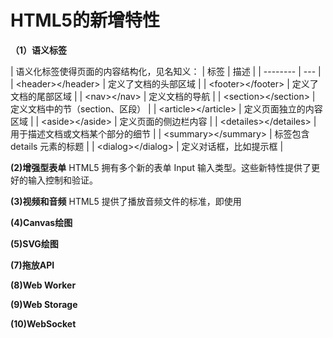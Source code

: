 # HTML5的新增特性

**（1）语义标签**

  | 语义化标签使得页面的内容结构化，见名知义：
  | 标签                                | 描述 |
  | --------                           | --- |
  | &lt;header&gt;&lt;/header&gt;      | 定义了文档的头部区域 |
  | &lt;footer&gt;&lt;/footer&gt;      | 定义了文档的尾部区域 |
  | &lt;nav&gt;&lt;/nav&gt;	           | 定义文档的导航 |
  | &lt;section&gt;&lt;/section&gt;	   | 定义文档中的节（section、区段） |
  | &lt;article&gt;&lt;/article&gt;	   | 定义页面独立的内容区域 |
  | &lt;aside&gt;&lt;/aside&gt;        | 定义页面的侧边栏内容 |
  | &lt;detailes&gt;&lt;/detailes&gt;	 | 用于描述文档或文档某个部分的细节 |
  | &lt;summary&gt;&lt;/summary&gt;    | 标签包含 details 元素的标题 |
  | &lt;dialog&gt;&lt;/dialog&gt;      |	定义对话框，比如提示框 |
  
  
  
**(2)增强型表单**
  HTML5 拥有多个新的表单 Input 输入类型。这些新特性提供了更好的输入控制和验证。
  
**(3)视频和音频**
  HTML5 提供了播放音频文件的标准，即使用 <audio> 元素
  HTML5 规定了一种通过 video 元素来包含视频的标准方法。
  
**(4)Canvas绘图**


**(5)SVG绘图**

**(7)拖放API**

**(8)Web Worker**

**(9)Web Storage**

**(10)WebSocket**
